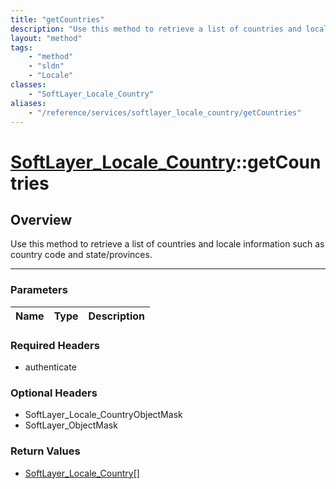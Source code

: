 ```yaml
---
title: "getCountries"
description: "Use this method to retrieve a list of countries and locale information such as country code and state/provinces."
layout: "method"
tags:
    - "method"
    - "sldn"
    - "Locale"
classes:
    - "SoftLayer_Locale_Country"
aliases:
    - "/reference/services/softlayer_locale_country/getCountries"
---
```

# [SoftLayer_Locale_Country](/reference/services/SoftLayer_Locale_Country)::getCountries




## Overview 
Use this method to retrieve a list of countries and locale information such as country code and state/provinces. 

-----

### Parameters 
|Name | Type | Description |
| --- | --- | --- |


### Required Headers
* authenticate


### Optional Headers
* SoftLayer_Locale_CountryObjectMask
* SoftLayer_ObjectMask

### Return Values
* <a href='/reference/datatypes/SoftLayer_Locale_Country'>SoftLayer_Locale_Country[] </a>




